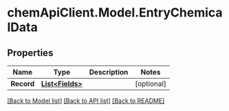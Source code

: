 # chemApiClient.Model.EntryChemicalData
## Properties

Name | Type | Description | Notes
------------ | ------------- | ------------- | -------------
**Record** | [**List&lt;Fields&gt;**](Fields.md) |  | [optional] 

[[Back to Model list]](../README.md#documentation-for-models) [[Back to API list]](../README.md#documentation-for-api-endpoints) [[Back to README]](../README.md)

